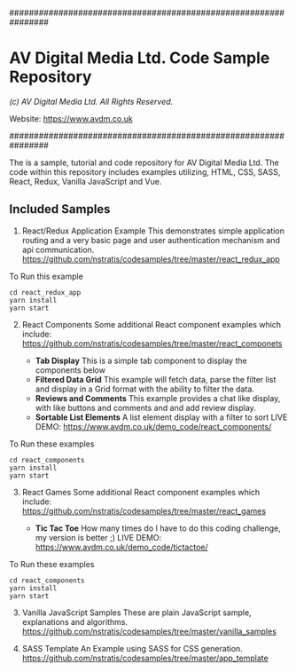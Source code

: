 ################################################################
# AV Digital Media Ltd. Code Sample Repository
*(c) AV Digital Media Ltd. All Rights Reserved.*

Website: https://www.avdm.co.uk

################################################################

The is a sample, tutorial and code repository for AV Digital Media Ltd.
The code within this repository includes examples utilizing, HTML, CSS, SASS,
React, Redux, Vanilla JavaScript and Vue.

## Included Samples

1. React/Redux Application Example
This demonstrates simple application routing and a very basic page and
user authentication mechanism and api communication.
https://github.com/nstratis/codesamples/tree/master/react_redux_app

To Run this example
```
cd react_redux_app
yarn install
yarn start
```

2. React Components
Some additional React component examples which include:
https://github.com/nstratis/codesamples/tree/master/react_componets

    * __Tab Display__
    This is a simple tab component to display the components below
    * __Filtered Data Grid__
    This example will fetch data, parse the filter list and display in a Grid
    format with the ability to filter the data.
    * __Reviews and Comments__
    This example provides a chat like display, with like buttons and comments and
    and add review display.
    * __Sortable List Elements__
    A list element display with a filter to sort
    LIVE DEMO: https://www.avdm.co.uk/demo_code/react_components/

To Run these examples
```
cd react_components
yarn install
yarn start
```


3. React Games
Some additional React component examples which include:
https://github.com/nstratis/codesamples/tree/master/react_games

    * __Tic Tac Toe__
    How many times do I have to do this coding challenge, my version is better ;)
    LIVE DEMO: https://www.avdm.co.uk/demo_code/tictactoe/


To Run these examples
```
cd react_components
yarn install
yarn start
```

3. Vanilla JavaScript Samples
These are plain JavaScript sample, explanations and algorithms.
https://github.com/nstratis/codesamples/tree/master/vanilla_samples

4. SASS Template
An Example using SASS for CSS generation.
https://github.com/nstratis/codesamples/tree/master/app_template
